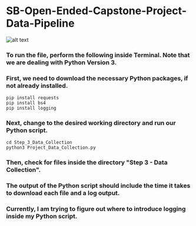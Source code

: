 # SB-Open-Ended-Capstone-Project-Data-Pipeline

![alt text](https://www.xenonstack.com/images/wp-content/uploads/building-big-data-pipeline-aws-xenonstack.png)

### To run the file, perform the following inside Terminal. Note that we are dealing with Python Version 3.
### First, we need to download the necessary Python packages, if not already installed.

```
pip install requests
pip install bs4
pip install logging
```

### Next, change to the desired working directory and run our Python script.

```
cd Step_3_Data_Collection
python3 Project_Data_Collection.py
```

### Then, check for files inside the directory "Step 3 - Data Collection".
### The output of the Python script should include the time it takes to download each file and a log output.
### Currently, I am trying to figure out where to introduce logging inside my Python script.

